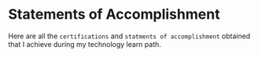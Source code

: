 # Statements of Accomplishment

Here are all the `certifications` and `statments of accomplishment` obtained that I achieve during my technology learn path.